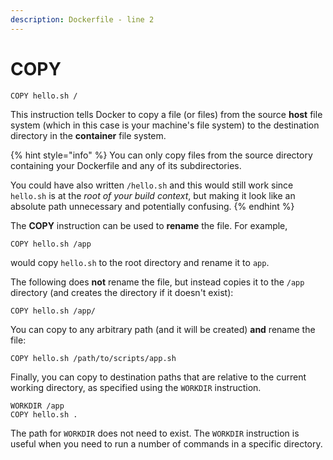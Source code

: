 ```yaml
---
description: Dockerfile - line 2
---
```


# COPY

```text
COPY hello.sh /
```

This instruction tells Docker to copy a file \(or files\) from the source **host** file system \(which in this case is your machine's file system\) to the destination directory in the **container** file system.

{% hint style="info" %}
You can only copy files from the source directory containing your Dockerfile and any of its subdirectories.

You could have also written `/hello.sh` and this would still work since `hello.sh` is at the _root of your build context_, but making it look like an absolute path unnecessary and potentially confusing.
{% endhint %}

The **COPY** instruction can be used to **rename** the file. For example,

`COPY hello.sh /app`

would copy `hello.sh` to the root directory and rename it to `app`.

The following does **not** rename the file, but instead copies it to the `/app` directory \(and creates the directory if it doesn't exist\):

`COPY hello.sh /app/`

You can copy to any arbitrary path \(and it will be created\) **and** rename the file:

`COPY hello.sh /path/to/scripts/app.sh`

Finally, you can copy to destination paths that are relative to the current working directory, as specified using the `WORKDIR` instruction.

```text
WORKDIR /app
COPY hello.sh .
```

The path for `WORKDIR` does not need to exist. The `WORKDIR` instruction is useful when you need to run a number of commands in a specific directory.

#### 

